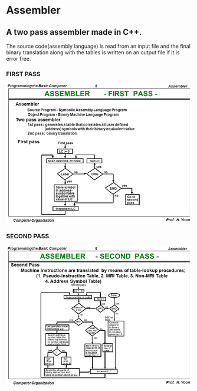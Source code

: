 # Assembler
<h2>A two pass assembler made in C++.</h2> 
<p>The source code(assembly language) is read from an input file and the final binary translation along with the tables is written on an output file if it is error free.</p>


<h3> FIRST PASS </h3>
   <img src = '/firstPass.jpg' width = '800'>

<h3> SECOND PASS </h3>
   <img src = '/secondPass.jpg' width = '800'>

